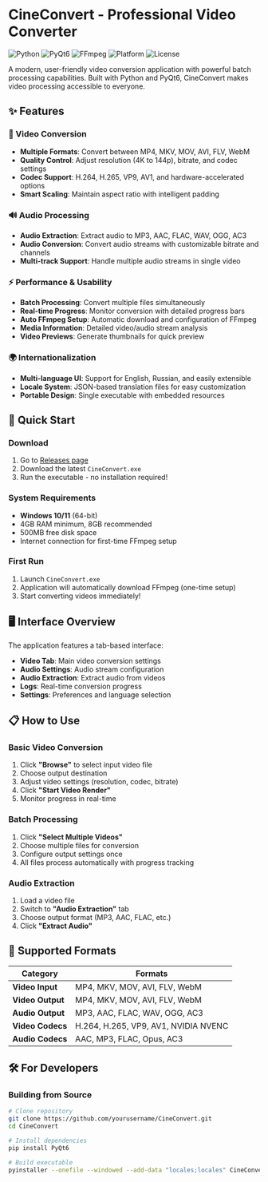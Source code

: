# CineConvert - Professional Video Converter

![Python](https://img.shields.io/badge/Python-3.8%2B-blue)
![PyQt6](https://img.shields.io/badge/GUI-PyQt6-green)
![FFmpeg](https://img.shields.io/badge/Powered-FFmpeg-orange)
![Platform](https://img.shields.io/badge/Platform-Windows-lightgrey)
![License](https://img.shields.io/badge/License-MIT-yellow)

A modern, user-friendly video conversion application with powerful batch processing capabilities. Built with Python and PyQt6, CineConvert makes video processing accessible to everyone.

## ✨ Features

### 🎥 Video Conversion
- **Multiple Formats**: Convert between MP4, MKV, MOV, AVI, FLV, WebM
- **Quality Control**: Adjust resolution (4K to 144p), bitrate, and codec settings
- **Codec Support**: H.264, H.265, VP9, AV1, and hardware-accelerated options
- **Smart Scaling**: Maintain aspect ratio with intelligent padding

### 🔊 Audio Processing
- **Audio Extraction**: Extract audio to MP3, AAC, FLAC, WAV, OGG, AC3
- **Audio Conversion**: Convert audio streams with customizable bitrate and channels
- **Multi-track Support**: Handle multiple audio streams in single video

### ⚡ Performance & Usability
- **Batch Processing**: Convert multiple files simultaneously
- **Real-time Progress**: Monitor conversion with detailed progress bars
- **Auto FFmpeg Setup**: Automatic download and configuration of FFmpeg
- **Media Information**: Detailed video/audio stream analysis
- **Video Previews**: Generate thumbnails for quick preview

### 🌍 Internationalization
- **Multi-language UI**: Support for English, Russian, and easily extensible
- **Locale System**: JSON-based translation files for easy customization
- **Portable Design**: Single executable with embedded resources

## 🚀 Quick Start

### Download
1. Go to [Releases page](https://github.com/yourusername/CineConvert/releases)
2. Download the latest `CineConvert.exe`
3. Run the executable - no installation required!

### System Requirements
- **Windows 10/11** (64-bit)
- 4GB RAM minimum, 8GB recommended
- 500MB free disk space
- Internet connection for first-time FFmpeg setup

### First Run
1. Launch `CineConvert.exe`
2. Application will automatically download FFmpeg (one-time setup)
3. Start converting videos immediately!

## 🖥️ Interface Overview

The application features a tab-based interface:

- **Video Tab**: Main video conversion settings
- **Audio Settings**: Audio stream configuration
- **Audio Extraction**: Extract audio from videos
- **Logs**: Real-time conversion progress
- **Settings**: Preferences and language selection

## 📋 How to Use

### Basic Video Conversion
1. Click **"Browse"** to select input video file
2. Choose output destination
3. Adjust video settings (resolution, codec, bitrate)
4. Click **"Start Video Render"**
5. Monitor progress in real-time

### Batch Processing
1. Click **"Select Multiple Videos"**
2. Choose multiple files for conversion
3. Configure output settings once
4. All files process automatically with progress tracking

### Audio Extraction
1. Load a video file
2. Switch to **"Audio Extraction"** tab
3. Choose output format (MP3, AAC, FLAC, etc.)
4. Click **"Extract Audio"**

## 🎯 Supported Formats

| Category | Formats |
|----------|---------|
| **Video Input** | MP4, MKV, MOV, AVI, FLV, WebM |
| **Video Output** | MP4, MKV, MOV, AVI, FLV, WebM |
| **Audio Output** | MP3, AAC, FLAC, WAV, OGG, AC3 |
| **Video Codecs** | H.264, H.265, VP9, AV1, NVIDIA NVENC |
| **Audio Codecs** | AAC, MP3, FLAC, Opus, AC3 |

## 🛠️ For Developers

### Building from Source

```bash
# Clone repository
git clone https://github.com/yourusername/CineConvert.git
cd CineConvert

# Install dependencies
pip install PyQt6

# Build executable
pyinstaller --onefile --windowed --add-data "locales;locales" CineConvert.py
